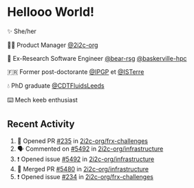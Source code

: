 # Hellooo World!

✨ She/her

👩‍💻 Product Manager [@2i2c-org](https://2i2c.org/)

🐻 Ex-Research Software Engineer [@bear-rsg](https://github.com/bear-rsg) [@baskerville-hpc](https://github.com/baskerville-hpc) 

🇫🇷 Former post-doctorante [@IPGP](https://github.com/IPGP) et [@ISTerre](https://www.isterre.fr/) 

💧 PhD graduate [@CDTFluidsLeeds](https://fluid-dynamics.leeds.ac.uk/) 

⌨️ Mech keeb enthusiast 

## Recent Activity 

<!--START_SECTION:activity-->
1. 💪 Opened PR [#235](https://github.com/2i2c-org/frx-challenges/pull/235) in [2i2c-org/frx-challenges](https://github.com/2i2c-org/frx-challenges)
2. 🗣 Commented on [#5492](https://github.com/2i2c-org/infrastructure/issues/5492#issuecomment-2634169159) in [2i2c-org/infrastructure](https://github.com/2i2c-org/infrastructure)
3. ❗ Opened issue [#5492](https://github.com/2i2c-org/infrastructure/issues/5492) in [2i2c-org/infrastructure](https://github.com/2i2c-org/infrastructure)
4. 🎉 Merged PR [#5480](https://github.com/2i2c-org/infrastructure/pull/5480) in [2i2c-org/infrastructure](https://github.com/2i2c-org/infrastructure)
5. ❗ Opened issue [#234](https://github.com/2i2c-org/frx-challenges/issues/234) in [2i2c-org/frx-challenges](https://github.com/2i2c-org/frx-challenges)
<!--END_SECTION:activity-->
